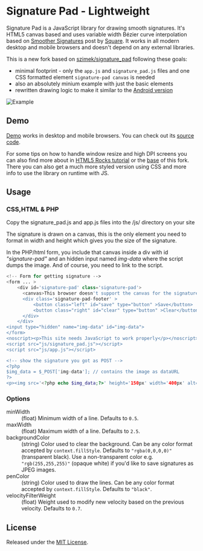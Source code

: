 Signature Pad - Lightweight
===========================

Signature Pad is a JavaScript library for drawing smooth signatures. It's HTML5 canvas based and uses variable width Bézier curve interpolation based on [Smoother Signatures](http://corner.squareup.com/2012/07/smoother-signatures.html) post by [Square](https://squareup.com).
It works in all modern desktop and mobile browsers and doesn't depend on any external libraries.

This is a new fork based on [szimek/signature_pad](https://github.com/szimek/signature_pad) following these goals: 
* minimal footprint - only the `app.js` and `signature_pad.js` files and one CSS formatted element `signature-pad canvas` is needed
* also an absolutely minium example with just the basic elements
* rewritten drawing logic to make it similar to the [Android version](https://github.com/stephanbrunker/android-signaturepad) 

![Example](https://user-images.githubusercontent.com/18150071/30086866-aaceae46-929d-11e7-936a-fb830d36bd9f.JPG)

## Demo
[Demo](http://stephanbrunker.github.io/signature_pad) works in desktop and mobile browsers. You can check out its [source code](https://github.com/stephanbrunker/js/signature_pad.js). 

For some tips on how to handle window resize and high DPI screens you can also find more about in [HTML5 Rocks tutorial](http://www.html5rocks.com/en/tutorials/canvas/hidpi) or the [base](https://github.com/szimek/signature_pad) of this fork. There you can also get a much more styled version using CSS and more info to use the library on runtime with JS.

## Usage

### CSS,HTML & PHP
Copy the signature_pad.js and app.js files into the /js/ directory on your site

The signature is drawn on a canvas, this is the only element you need to format in width and height which gives you the size of the signature.
 
In the PHP/html form, you include that canvas inside a div with id *"signature-pad"* and an hidden input named *img-data* where the script dumps the image. And of course, you need to link to the script.

```php
<!-- Form for getting signature -->
<form ... >
	<div id='signature-pad' class='signature-pad'>
	  <canvas>This browser doesn't support the canvas for the signaturepad.</canvas>
	  <div class='signature-pad-footer' >
		  <button class="left" id="save" type="button" >Save</button>
		  <button class="right" id="clear" type="button" >Clear</button>
	  </div>
	</div>
<input type="hidden" name="img-data" id="img-data"> 
</form>
<noscript><p>This site needs JavaScript to work properly</p></noscript>
<script src="js/signature_pad.js"></script> 
<script src="js/app.js"></script> 

<!-- show the signature you got as POST -->
<?php 
$img_data = $_POST['img-data']; // contains the image as dataURL
?>
<p><img src='<?php echo $img_data;?>' height='150px' width='400px' alt='signature'></p> 
```

### Options
<dl>
<dt>minWidth</dt>
<dd>(float) Minimum width of a line. Defaults to <code>0.5</code>.</dd>
<dt>maxWidth</dt>
<dd>(float) Maximum width of a line. Defaults to <code>2.5</code>.</dd>
<dt>backgroundColor</dt>
<dd>(string) Color used to clear the background. Can be any color format accepted by <code>context.fillStyle</code>. Defaults to <code>"rgba(0,0,0,0)"</code> (transparent black). Use a non-transparent color e.g. <code>"rgb(255,255,255)"</code> (opaque white) if you'd like to save signatures as JPEG images.</dd>
<dt>penColor</dt>
<dd>(string) Color used to draw the lines. Can be any color format accepted by <code>context.fillStyle</code>. Defaults to <code>"black"</code>.</dd>
<dt>velocityFilterWeight</dt>
<dd>(float) Weight used to modify new velocity based on the previous velocity. Defaults to <code>0.7</code>.</dd>
</dl>

## License
Released under the [MIT License](http://www.opensource.org/licenses/MIT).
